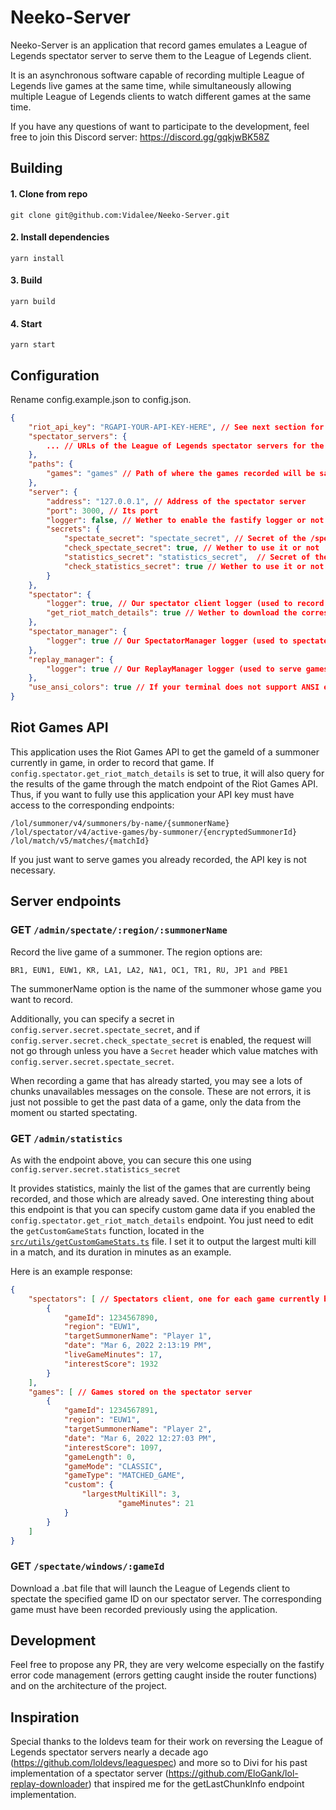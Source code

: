 # Neeko-Server

Neeko-Server is an application that record games emulates a League of Legends spectator server to serve them to the League of Legends client.

It is an asynchronous software capable of recording multiple League of Legends live games at the same time, while simultaneously allowing multiple League of Legends clients to watch different games at the same time.


If you have any questions of want to participate to the development, feel free to join this Discord server: https://discord.gg/gqkjwBK58Z

## Building

#### 1. Clone from repo
```shell
git clone git@github.com:Vidalee/Neeko-Server.git
```

#### 2. Install dependencies
```shell
yarn install
```

#### 3. Build
```shell
yarn build
```
#### 4. Start
```shell
yarn start
```

## Configuration

Rename config.example.json to config.json.

```json
{
    "riot_api_key": "RGAPI-YOUR-API-KEY-HERE", // See next section for more information.
    "spectator_servers": {
        ... // URLs of the League of Legends spectator servers for the different regions.
    },
    "paths": {
        "games": "games" // Path of where the games recorded will be saved.
    },
    "server": {
        "address": "127.0.0.1", // Address of the spectator server
        "port": 3000, // Its port
        "logger": false, // Wether to enable the fastify logger or not
        "secrets": {
            "spectate_secret": "spectate_secret", // Secret of the /spectate endpoint.
            "check_spectate_secret": true, // Wether to use it or not
            "statistics_secret": "statistics_secret",  // Secret of the /spectate endpoint.
            "check_statistics_secret": true // Wether to use it or not
        }
    },
    "spectator": {
        "logger": true, // Our spectator client logger (used to record games).
        "get_riot_match_details": true // Wether to download the corresponding match detail from the matchv5 Riot Games API endpoint.
    },
    "spectator_manager": {
        "logger": true // Our SpectatorManager logger (used to spectate new games and give statistics).
    },
    "replay_manager": {
        "logger": true // Our ReplayManager logger (used to serve games to League of Legends clients).
    },
    "use_ansi_colors": true // If your terminal does not support ANSI escape code, set it to false.
}
```

## Riot Games API

This application uses the Riot Games API to get the gameId of a summoner currently in game, in order to record that game.
If `config.spectator.get_riot_match_details` is set to true, it will also query for the results of the game through the match endpoint of the Riot Games API.
Thus, if you want to fully use this application your API key must have access to the corresponding endpoints:

```
/lol/summoner/v4/summoners/by-name/{summonerName}
/lol/spectator/v4/active-games/by-summoner/{encryptedSummonerId}
/lol/match/v5/matches/{matchId}
```

If you just want to serve games you already recorded, the API key is not necessary.

## Server endpoints


### GET `/admin/spectate/:region/:summonerName`


Record the live game of a summoner. The region options are:

```
BR1, EUN1, EUW1, KR, LA1, LA2, NA1, OC1, TR1, RU, JP1 and PBE1
```

The summonerName option is the name of the summoner whose game you want to record.

Additionally, you can specify a secret in `config.server.secret.spectate_secret`, and if `config.server.secret.check_spectate_secret` is enabled, the request will not go through unless you have a `Secret` header which value matches with `config.server.secret.spectate_secret`.

When recording a game that has already started, you may see a lots of chunks unavailables messages on the console. These are not errors, it is just not possible to get the past data of a game, only the data from the moment ou started spectating.

### GET `/admin/statistics`

As with the endpoint above, you can secure this one using `config.server.secret.statistics_secret`

It provides statistics, mainly the list of the games that are currently being recorded, and those which are already saved. One interesting thing about this endpoint is that you can specify custom game data if you enabled the `config.spectator.get_riot_match_details` endpoint. You just need to edit the `getCustomGameStats` function, located in the [`src/utils/getCustomGameStats.ts`](src/utils/getCustomGameStats.ts) file. I set it to output the largest multi kill in a match, and its duration in minutes as an example.

Here is an example response:
```json
{
	"spectators": [ // Spectators client, one for each game currently being recorded
		{
			"gameId": 1234567890,
			"region": "EUW1",
			"targetSummonerName": "Player 1",
			"date": "Mar 6, 2022 2:13:19 PM",
			"liveGameMinutes": 17,
			"interestScore": 1932
		}
	],
	"games": [ // Games stored on the spectator server
		{
			"gameId": 1234567891,
			"region": "EUW1",
			"targetSummonerName": "Player 2",
			"date": "Mar 6, 2022 12:27:03 PM",
			"interestScore": 1097,
			"gameLength": 0,
			"gameMode": "CLASSIC",
			"gameType": "MATCHED_GAME",
			"custom": {
				"largestMultiKill": 3,
                		"gameMinutes": 21
			}
		}
	]
}
```

### GET `/spectate/windows/:gameId`

Download a .bat file that will launch the League of Legends client to spectate the specified game ID on our spectator server. The corresponding game must have been recorded previously using the application.


## Development

Feel free to propose any PR, they are very welcome especially on the fastify error code management (errors getting caught inside the router functions) and on the architecture of the project.

## Inspiration

Special thanks to the loldevs team for their work on reversing the League of Legends spectator servers nearly a decade ago (https://github.com/loldevs/leaguespec) and more so to Divi for his past implementation of a spectator server (https://github.com/EloGank/lol-replay-downloader) that inspired me for the getLastChunkInfo endpoint implementation.
